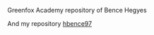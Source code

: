 Greenfox Academy repository of Bence Hegyes

And my repository
[hbence97](https://github.com/hbence97)
